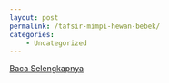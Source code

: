 ```yaml
---
layout: post
permalink: /tafsir-mimpi-hewan-bebek/
categories:
    - Uncategorized
---
```


[Baca Selengkapnya](/04)